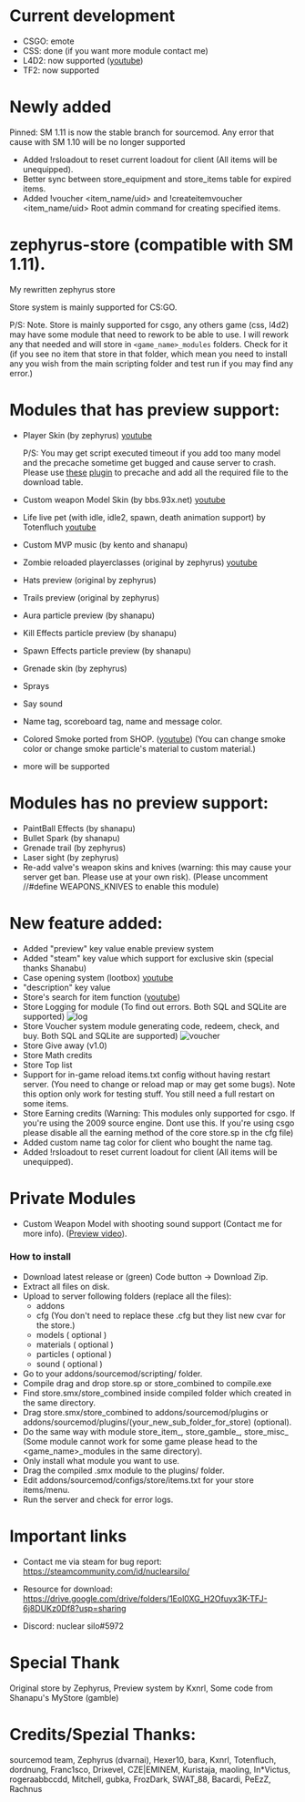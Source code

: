 # Current development
- CSGO: emote
- CSS: done (if you want more module contact me)
- L4D2: now supported ([youtube](https://www.youtube.com/watch?v=70m5xKlp1Wo))
- TF2: now supported

# Newly added
Pinned: SM 1.11 is now the stable branch for sourcemod. Any error that cause with SM 1.10 will be no longer supported

- Added !rsloadout to reset current loadout for client (All items will be unequipped).
- Better sync between store_equipment and store_items table for expired items.
- Added !voucher <item_name/uid> and !createitemvoucher <item_name/uid> Root admin command for creating specified items.

# zephyrus-store (compatible with SM 1.11).
My rewritten zephyrus store

Store system is mainly supported for CS:GO.

P/S: Note. Store is mainly supported for csgo, any others game (css, l4d2) may have some module that need to rework to be able to use. I will rework any that needed and will store in `<game_name>_modules` folders. Check for it (if you see no item that store in that folder, which mean you need to install any you wish from the main scripting folder and test run if you may find any error.)

# Modules that has preview support:
- Player Skin (by zephyrus) [youtube](https://www.youtube.com/watch?v=pzkwoiB-jlo)
  
  P/S: You may get script executed timeout if you add too many model and the precache sometime get bugged and cause server to crash. Please use [these](https://forums.alliedmods.net/showthread.php?p=602270) [plugin](https://forums.alliedmods.net/showthread.php?t=269792) to precache and add all the required file to the download table.
- Custom weapon Model Skin  (by bbs.93x.net) [youtube](https://www.youtube.com/watch?v=TT7CwhIIPEc)
- Life live pet (with idle, idle2, spawn, death animation support) by Totenfluch [youtube](https://www.youtube.com/watch?v=Fn-_MbWzL_Q)
- Custom MVP music (by kento and shanapu)
- Zombie reloaded playerclasses (original by zephyrus) [youtube](https://www.youtube.com/watch?v=NUZu5MEvvXk)
- Hats preview (original by zephyrus)
- Trails preview (original by zephyrus)
- Aura particle preview (by shanapu)
- Kill Effects particle preview (by shanapu)
- Spawn Effects particle preview (by shanapu)
- Grenade skin (by zephyrus)
- Sprays
- Say sound
- Name tag, scoreboard tag, name and message color.
- Colored Smoke ported from SHOP. ([youtube](https://www.youtube.com/watch?v=cTyMnAmgixI))
	(You can change smoke color or change smoke particle's material to custom material.)
- more will be supported
# Modules has no preview support:
- PaintBall Effects (by shanapu)
- Bullet Spark (by shanapu)
- Grenade trail (by zephyrus)
- Laser sight (by zephyrus)
- Re-add valve's weapon skins and knives (warning: this may cause your server get ban. Please use at your own risk).
	(Please uncomment //#define WEAPONS_KNIVES to enable this module)
# New feature added:
- Added "preview" key value enable preview system
- Added "steam" key value which support for exclusive skin (special thanks Shanabu)
- Case opening system (lootbox) [youtube](https://www.youtube.com/watch?v=akGObAWnRqk)
- "description" key value
- Store's search for item function ([youtube](https://www.youtube.com/watch?v=xZyDtC6PDQM))
- Store Logging for module (To find out errors. Both SQL and SQLite are supported)
![log](https://user-images.githubusercontent.com/58926275/125444645-8c83105f-cc83-411d-bab9-a9e5689af9d9.png)
- Store Voucher system module generating code, redeem, check, and buy. Both SQL and SQLite are supported)
![voucher](https://user-images.githubusercontent.com/58926275/125775715-a282139a-7b71-4b76-9dc6-b3c686459a07.png)
- Store Give away (v1.0)
- Store Math credits
- Store Top list
- Support for in-game reload items.txt config without having restart server. (You need to change or reload map or may get some bugs). Note this option only work for testing stuff. You still need a full restart on some items.
- Store Earning credits (Warning: This modules only supported for csgo. If you're using the 2009 source engine. Dont use this. If you're using csgo please disable all the earning method of the core store.sp in the cfg file)
- Added custom name tag color for client who bought the name tag.
- Added !rsloadout to reset current loadout for client (All items will be unequipped).

# Private Modules
- Custom Weapon Model with shooting sound support (Contact me for more info). ([Preview video](https://youtu.be/iixbG1SIuJA)).

### How to install
* Download latest release or (green) Code button -> Download Zip.
* Extract all files on disk.
* Upload to server following folders (replace all the files): 
  * addons
  * cfg (You don't need to replace these .cfg but they list new cvar for the store.)
  * models ( optional )
  * materials ( optional )
  * particles ( optional )
  * sound ( optional )
* Go to your addons/sourcemod/scripting/ folder.
* Compile drag and drop store.sp or store_combined to compile.exe
* Find store.smx/store_combined inside compiled folder which created in the same directory.
* Drag store.smx/store_combined to addons/sourcemod/plugins or addons/sourcemod/plugins/(your_new_sub_folder_for_store) (optional).
* Do the same way with module store_item_, store_gamble_, store_misc_ (Some module cannot work for some game please head to the <game_name>_modules in the same directory).
* Only install what module you want to use.
* Drag the compiled .smx module to the plugins/ folder.
* Edit addons/sourcemod/configs/store/items.txt for your store items/menu.
* Run the server and check for error logs.


# Important links
- Contact me via steam for bug report:
https://steamcommunity.com/id/nuclearsilo/

- Resource for download:
https://drive.google.com/drive/folders/1Eol0XG_H2Ofuyx3K-TFJ-6j8DUKz0Df8?usp=sharing

- Discord: nuclear silo#5972



# Special Thank
Original store by Zephyrus, Preview system by Kxnrl, Some code from Shanapu's MyStore (gamble)

# Credits/Spezial Thanks:
sourcemod team, Zephyrus (dvarnai), Hexer10, bara, Kxnrl, Totenfluch, dordnung, Franc1sco, Drixevel, CZE|EMINEM, Kuristaja, maoling, In*Victus, rogeraabbccdd, Mitchell, gubka, FrozDark, SWAT_88, Bacardi, PeEzZ, Rachnus
